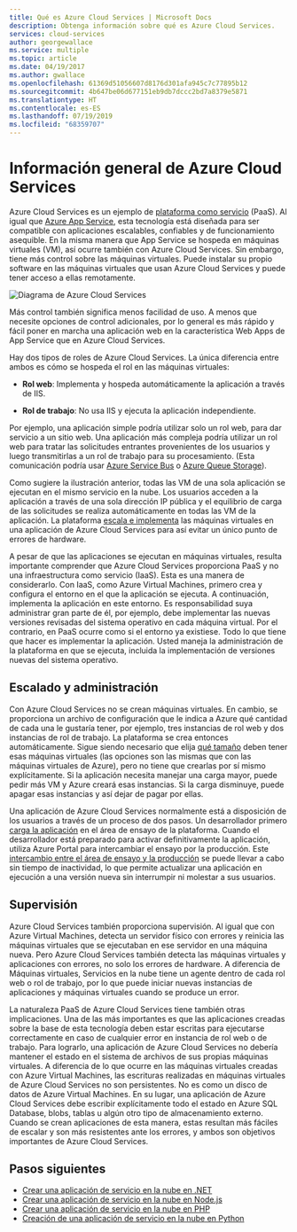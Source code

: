 ```yaml
---
title: Qué es Azure Cloud Services | Microsoft Docs
description: Obtenga información sobre qué es Azure Cloud Services.
services: cloud-services
author: georgewallace
ms.service: multiple
ms.topic: article
ms.date: 04/19/2017
ms.author: gwallace
ms.openlocfilehash: 61369d51056607d8176d301afa945c7c77895b12
ms.sourcegitcommit: 4b647be06d677151eb9db7dccc2bd7a8379e5871
ms.translationtype: HT
ms.contentlocale: es-ES
ms.lasthandoff: 07/19/2019
ms.locfileid: "68359707"
---
```

# <a name="overview-of-azure-cloud-services"></a>Información general de Azure Cloud Services
Azure Cloud Services es un ejemplo de [plataforma como servicio](https://azure.microsoft.com/overview/what-is-paas/) (PaaS). Al igual que [Azure App Service](../app-service/overview.md), esta tecnología está diseñada para ser compatible con aplicaciones escalables, confiables y de funcionamiento asequible. En la misma manera que App Service se hospeda en máquinas virtuales (VM), así ocurre también con Azure Cloud Services. Sin embargo, tiene más control sobre las máquinas virtuales. Puede instalar su propio software en las máquinas virtuales que usan Azure Cloud Services y puede tener acceso a ellas remotamente.

![Diagrama de Azure Cloud Services](./media/cloud-services-choose-me/diagram.png)

Más control también significa menos facilidad de uso. A menos que necesite opciones de control adicionales, por lo general es más rápido y fácil poner en marcha una aplicación web en la característica Web Apps de App Service que en Azure Cloud Services.

Hay dos tipos de roles de Azure Cloud Services. La única diferencia entre ambos es cómo se hospeda el rol en las máquinas virtuales:

* **Rol web**: Implementa y hospeda automáticamente la aplicación a través de IIS.

* **Rol de trabajo**: No usa IIS y ejecuta la aplicación independiente.

Por ejemplo, una aplicación simple podría utilizar solo un rol web, para dar servicio a un sitio web. Una aplicación más compleja podría utilizar un rol web para tratar las solicitudes entrantes provenientes de los usuarios y luego transmitirlas a un rol de trabajo para su procesamiento. (Esta comunicación podría usar [Azure Service Bus](../service-bus-messaging/service-bus-messaging-overview.md) o [Azure Queue Storage](../storage/common/storage-introduction.md)).

Como sugiere la ilustración anterior, todas las VM de una sola aplicación se ejecutan en el mismo servicio en la nube. Los usuarios acceden a la aplicación a través de una sola dirección IP pública y el equilibrio de carga de las solicitudes se realiza automáticamente en todas las VM de la aplicación. La plataforma [escala e implementa](cloud-services-how-to-scale-portal.md) las máquinas virtuales en una aplicación de Azure Cloud Services para así evitar un único punto de errores de hardware.

A pesar de que las aplicaciones se ejecutan en máquinas virtuales, resulta importante comprender que Azure Cloud Services proporciona PaaS y no una infraestructura como servicio (IaaS). Esta es una manera de considerarlo. Con IaaS, como Azure Virtual Machines, primero crea y configura el entorno en el que la aplicación se ejecuta. A continuación, implementa la aplicación en este entorno. Es responsabilidad suya administrar gran parte de él, por ejemplo, debe implementar las nuevas versiones revisadas del sistema operativo en cada máquina virtual. Por el contrario, en PaaS ocurre como si el entorno ya existiese. Todo lo que tiene que hacer es implementar la aplicación. Usted maneja la administración de la plataforma en que se ejecuta, incluida la implementación de versiones nuevas del sistema operativo.

## <a name="scaling-and-management"></a>Escalado y administración
Con Azure Cloud Services no se crean máquinas virtuales. En cambio, se proporciona un archivo de configuración que le indica a Azure qué cantidad de cada una le gustaría tener, por ejemplo, tres instancias de rol web y dos instancias de rol de trabajo. La plataforma se crea entonces automáticamente. Sigue siendo necesario que elija [qué tamaño](cloud-services-sizes-specs.md) deben tener esas máquinas virtuales (las opciones son las mismas que con las máquinas virtuales de Azure), pero no tiene que crearlas por sí mismo explícitamente. Si la aplicación necesita manejar una carga mayor, puede pedir más VM y Azure creará esas instancias. Si la carga disminuye, puede apagar esas instancias y así dejar de pagar por ellas.

Una aplicación de Azure Cloud Services normalmente está a disposición de los usuarios a través de un proceso de dos pasos. Un desarrollador primero [carga la aplicación](cloud-services-how-to-create-deploy-portal.md) en el área de ensayo de la plataforma. Cuando el desarrollador está preparado para activar definitivamente la aplicación, utiliza Azure Portal para intercambiar el ensayo por la producción. Este [intercambio entre el área de ensayo y la producción](cloud-services-how-to-manage-portal.md#swap-deployments-to-promote-a-staged-deployment-to-production) se puede llevar a cabo sin tiempo de inactividad, lo que permite actualizar una aplicación en ejecución a una versión nueva sin interrumpir ni molestar a sus usuarios.

## <a name="monitoring"></a>Supervisión
Azure Cloud Services también proporciona supervisión. Al igual que con Azure Virtual Machines, detecta un servidor físico con errores y reinicia las máquinas virtuales que se ejecutaban en ese servidor en una máquina nueva. Pero Azure Cloud Services también detecta las máquinas virtuales y aplicaciones con errores, no solo los errores de hardware. A diferencia de Máquinas virtuales, Servicios en la nube tiene un agente dentro de cada rol web o rol de trabajo, por lo que puede iniciar nuevas instancias de aplicaciones y máquinas virtuales cuando se produce un error.

La naturaleza PaaS de Azure Cloud Services tiene también otras implicaciones. Una de las más importantes es que las aplicaciones creadas sobre la base de esta tecnología deben estar escritas para ejecutarse correctamente en caso de cualquier error en instancia de rol web o de trabajo. Para lograrlo, una aplicación de Azure Cloud Services no debería mantener el estado en el sistema de archivos de sus propias máquinas virtuales. A diferencia de lo que ocurre en las máquinas virtuales creadas con Azure Virtual Machines, las escrituras realizadas en máquinas virtuales de Azure Cloud Services no son persistentes. No es como un disco de datos de Azure Virtual Machines. En su lugar, una aplicación de Azure Cloud Services debe escribir explícitamente todo el estado en Azure SQL Database, blobs, tablas u algún otro tipo de almacenamiento externo. Cuando se crean aplicaciones de esta manera, estas resultan más fáciles de escalar y son más resistentes ante los errores, y ambos son objetivos importantes de Azure Cloud Services.

## <a name="next-steps"></a>Pasos siguientes
* [Crear una aplicación de servicio en la nube en .NET](cloud-services-dotnet-get-started.md) 
* [Crear una aplicación de servicio en la nube en Node.js](cloud-services-nodejs-develop-deploy-app.md) 
* [Crear una aplicación de servicio en la nube en PHP](../cloud-services-php-create-web-role.md) 
* [Creación de una aplicación de servicio en la nube en Python](cloud-services-python-ptvs.md)



